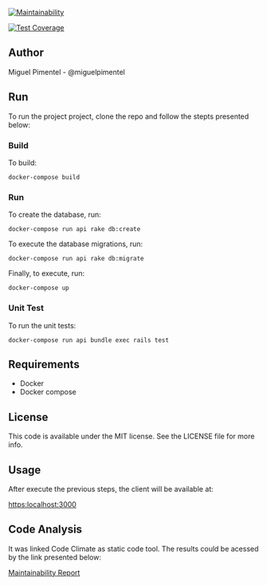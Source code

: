 [![Maintainability](https://api.codeclimate.com/v1/badges/9644f4a0cff7b3b7bbff/maintainability)](https://codeclimate.com/github/miguelpimentel/rails_dockerizing/maintainability)

[![Test Coverage](https://api.codeclimate.com/v1/badges/9644f4a0cff7b3b7bbff/test_coverage)](https://codeclimate.com/github/miguelpimentel/rails_dockerizing/test_coverage)

## Author

Miguel Pimentel - @miguelpimentel  

## Run

To run the project project, clone the repo and follow the stepts presented below:

### Build

To build:

```
docker-compose build
```

### Run 

To create the database, run: 

```
docker-compose run api rake db:create
```

To execute the database migrations, run: 

```
docker-compose run api rake db:migrate
```

Finally, to execute, run:

```
docker-compose up
```

### Unit Test

To run the unit tests:

```
docker-compose run api bundle exec rails test
```

## Requirements

* Docker 
* Docker compose

## License

This code is available under the MIT license. See the LICENSE file for more info.

## Usage 

After execute the previous steps, the client will be available at:

[https:localhost:3000](https:localhost:3000)

## Code Analysis

It was linked Code Climate as static code tool. The results could be acessed by the link presented below:

[Maintainability Report](https://codeclimate.com/github/miguelpimentel/rails_dockerizing/maintainability)